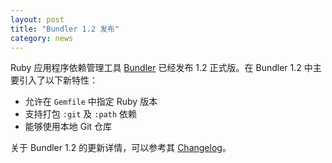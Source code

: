 ```yaml
---
layout: post
title: "Bundler 1.2 发布"
category: news
---
```


Ruby 应用程序依赖管理工具 [Bundler][b] 已经发布 1.2 正式版。在 Bundler 1.2
中主要引入了以下新特性：

* 允许在 `Gemfile` 中指定 Ruby 版本
* 支持打包 `:git` 及 `:path` 依赖
* 能够使用本地 Git 仓库

关于 Bundler 1.2 的更新详情，可以参考其 [Changelog][c]。

[b]: http://gembundler.com
[c]: https://github.com/carlhuda/bundler/blob/1-2-stable/CHANGELOG.md
